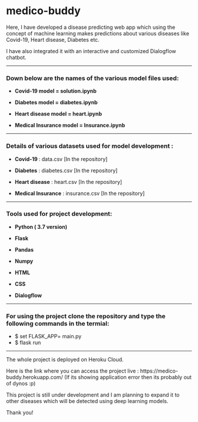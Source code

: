 # medico-buddy
<p>Here, I have developed a disease predicting web app which using the concept of machine learning makes predictions about various diseases like Covid-19, Heart disease, Diabetes etc.</p>
<p>I have also integrated it with an interactive and customized Dialogflow chatbot.</p> 
<hr>
<h3> Down below are the names of the various model files used:</h3>
<ul>
<li><p><b>Covid-19 model = solution.ipynb</b></p></li>
<li><p><b>Diabetes model = diabetes.ipynb</b></p></li>
<li><p><b>Heart disease model = heart.ipynb</b></p></li>
<li><p><b>Medical Insurance model = Insurance.ipynb</b></p></li>

</ul>
<hr>


<h3> Details of various datasets used for model development : </h3>
<ul>
<li><p><b>Covid-19 </b> : data.csv [In the repository]</p></li>
<li><p><b>Diabetes</b> : diabetes.csv [In the repository]</p></li>
<li><p><b>Heart disease</b> : heart.csv [In the repository]</p></li>
<li><p><b>Medical Insurance</b> : insurance.csv [In the repository]</p></li>

</ul>

<hr>

<h3> Tools used for project development: </h3>
<ul>
<li><p><b>Python ( 3.7 version)</b></p></li>
<li><p><b>Flask</b></p></li>
<li><p><b>Pandas</b></p></li>
<li><p><b>Numpy</b></p></li>
<li><p><b>HTML</b></p></li>
<li><p><b>CSS</b></p></li>
<li><p><b>Dialogflow</b></p></li>
</ul>

<hr>
 <h3> For using the project clone the repository and type the following commands in the termial: </h3>
 <ul>
  <li> $ set FLASK_APP= main.py</li>
  <li> $ flask run</li>
  </ul>
  
  <hr>
  
  <p> The whole project is deployed on Heroku Cloud.
  
 <p> Here is the link where you can access the project live : https://medico-buddy.herokuapp.com/  (If its showing application error then its probably out of dynos :p)<p>
 <p> This project is still under development and I am planning to expand it to other diseases which will be detected using deep learning models.
  <p> Thank you!</p>
